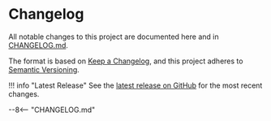 # Changelog

All notable changes to this project are documented here and in [CHANGELOG.md](https://github.com/Wimonder/injectipy/blob/main/CHANGELOG.md).

The format is based on [Keep a Changelog](https://keepachangelog.com/en/1.0.0/), and this project adheres to [Semantic Versioning](https://semver.org/spec/v2.0.0.html).

!!! info "Latest Release"
    See the [latest release on GitHub](https://github.com/Wimonder/injectipy/releases/latest) for the most recent changes.

--8<-- "CHANGELOG.md"